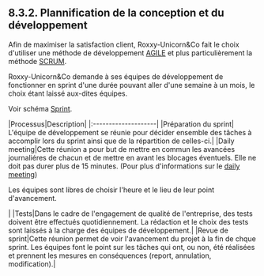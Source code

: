 ## 8.3.2. Plannification de la conception et du développement

Afin de maximiser la satisfaction client, Roxxy-Unicorn&Co fait le choix d'utiliser une méthode de développement [AGILE](http://agilemanifesto.org/ "Manifeste AGILE") et plus particulièrement la méthode [SCRUM](https://www.scrumalliance.org/why-scrum "Pourquoi SCRUM?").

Roxxy-Unicorn&Co demande à ses équipes de développement de fonctionner en sprint d'une durée pouvant aller d'une semaine à un mois, le choix étant laissé aux-dites équipes.

Voir schéma [Sprint](../Images/Schema/Sprint.png).

|Processus|Description|
|:--------------------|
|Préparation du sprint| L'équipe de développement se réunie pour décider ensemble des tâches à accomplir lors du sprint ainsi que de la répartition de celles-ci.|
 |Daily meeting|Cette réunion a pour but de mettre en commun les avancées journaliéres de chacun et de mettre en avant les blocages éventuels. Elle ne doit pas durer plus de 15 minutes. (Pour plus d'informations sur le [daily meeting](https://www.agilealliance.org/glossary/daily-meeting/))<p>Les équipes sont libres de choisir l'heure et le lieu de leur point d'avancement. </p>|
 |Tests|Dans le cadre de l'engagement de qualité de l'entreprise, des tests doivent être effectués quotidiennement. La rédaction et le choix des tests sont laissés à la charge des équipes de développement.|
 |Revue de sprint|Cette réunion permet de voir l'avancement du projet à la fin de chque sprint. Les équipes font le point sur les tâches qui ont, ou non, été réalisées et prennent les mesures en conséquences (report, annulation, modification).|
